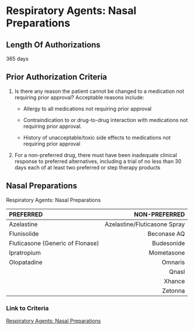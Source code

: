 # Respiratory Agents: Nasal Preparations

## Length Of Authorizations

365 days

## Prior Authorization Criteria

1. Is there any reason the patient cannot be changed to a medication not requiring prior approval? Acceptable reasons include:

    - Allergy to all medications not requiring prior approval

    - Contraindication to or drug-to-drug interaction with medications not requiring prior approval.

    - History of unacceptable/toxic side effects to medications not requiring prior approval

2. For a non-preferred drug, there must have been inadequate clinical response to preferred alternatives, including a trial of no less than 30 days each of at least two preferred or step therapy products

## Nasal Preparations

Respiratory Agents: Nasal Preparations

| PREFERRED | NON-PREFERRED |
| :--- | ---: |
| Azelastine  | Azelastine/Fluticasone Spray |
| Flunisolide | Beconase AQ                  |
| Fluticasone (Generic of Flonase) | Budesonide |
| Ipratropium | Mometasone |
| Olopatadine | Omnaris    |
|             | Qnasl      |
|             | Xhance     |
|             | Zetonna    |

### Link to Criteria

[Respiratory Agents: Nasal Preparations](https://pharmacy.medicaid.ohio.gov/sites/default/files/20220415_UPDL_Criteria_FINAL_.pdf#page=95)
